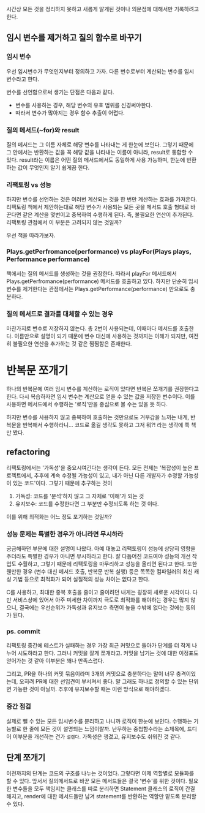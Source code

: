 시간상 모든 것을 정리하지 못하고 새롭게 알게된 것이나 의문점에 대해서만 기록하려고 한다.

## 임시 변수를 제거하고 질의 함수로 바꾸기

### 임시 변수
우선 임시변수가 무엇인지부터 정의하고 가자.
다른 변수로부터 계산되는 변수를 임시 변수라고 한다.

변수를 선언함으로써 생기는 단점은 다음과 같다.
- 변수를 사용하는 경우, 해당 변수의 유효 범위를 신경써야한다.
- 따라서 변수가 많아지는 경우 함수 추출이 어렵다.

### 질의 메서드(~for)와 result
질의 메서드는 그 이름 자체로 해당 변수를 나타내는 게 한눈에 보인다.
그렇기 때문에 그 안에서는 반환하는 값을 꼭 해당 값을 나타내는 이름이 아니라, result로 통합할 수 있다.
result라는 이름은 어떤 질의 메서드에서도 동일하게 사용 가능하며, 한눈에 반환하는 값이 무엇인지 알기 쉽게끔 한다.

### 리팩토링 vs 성능
하지만 변수를 선언하는 것은 여러번 계산되는 것을 한 번만 계산하는 효과를 가져온다.
리팩토링 책에서 제안하는대로 해당 변수가 사용되는 모든 곳을 메서드 호출 형태로 바꾼다면 같은 계산을 몇번이고 중복하여 수행하게 된다.
즉, 불필요한 연산이 추가된다.
리팩토링 관점에서 이 부분은 고려되지 않는 것일까?

우선 책을 따라가보자.

### Plays.getPerfromance(performance) vs playFor(Plays plays, Performance performance)
책에서는 질의 메서드를 생성하는 것을 권장한다.
따라서 playFor 메서드에서 Plays.getPerfromance(performance) 메서드를 호출하고 있다.
하지만 단순히 임시 변수를 제거한다는 관점에서는 Plays.getPerformance(performance) 만으로도 충분하다.

### 질의 메서드로 결과를 대체할 수 있는 경우
마찬가지로 변수로 저장하지 않는다.
총 2번이 사용되는데, 이때마다 메서드를 호출한다.
이름만으로 설명이 되기 때문에 변수 대신에 사용하는 것까지는 이해가 되지만,
여전히 불필요한 연산을 추가하는 것 같은 찜찜함은 존재한다.

# 반복문 쪼개기
하나의 반복문에 여러 임시 변수를 계산하는 로직이 있다면 반복문 쪼개기를 권장한다고 한다.
다시 복습하자면 임시 변수는 계산으로 얻을 수 있는 값을 저장한 변수이다.
이를 사용하면 메서드에서 수행하는 '로직'만을 중심으로 볼 수는 있을 듯 하다.

하지만 변수를 사용하지 않고 중복하여 호출하는 것만으로도 거부감을 느끼는 내게,
반복문을 반복해서 수행하라니... 코드로 옮길 생각도 못하고 그저 뭐?! 라는 생각에 쭉 책만 봤다.

## refactoring
리팩토링에서는 '가독성'을 중요시여긴다는 생각이 든다.
모든 전제는 '복잡성이 높은 프로젝트에서, 추후에 계속 수정될 가능성이 있고, 내가 아닌 다른 개발자가 수정할 가능성이 있는 코드'이다.
그렇기 때문에 추구하는 것이 
1. 가독성: 코드를 '분석'하지 않고 그 자체로 '이해'가 되는 것
2. 유지보수: 코드를 수정한다면 그 부분만 수정되도록 하는 것
이다.

이를 위해 최적화는 어느 정도 포기하는 것일까?

### 성능 문제는 특별한 경우가 아니라면 무시하라
궁금해하던 부분에 대한 설명이 나왔다.
아예 대놓고 리팩토링이 성능에 상당히 영향을 주더라도 특별한 경우가 아니면 무시하라고 한다.
잘 다듬어진 코드여야 성능의 개선 작업도 수월하고,
그렇기 때문에 리팩토링을 마무리하고 성능을 올리면 된다고 한다.
또한 웬만한 경우 (변수 대신 메서드 호출, 반복문 반복 실행) 등은 똑똑한 컴파일러의 최신 캐싱 기법 등으로 최적화가 되어 실질적의 성능 차이는 없다고 한다.

C를 사용하고, 최대한 중복 호출을 줄이고 줄이려던 내게는 굉장히 새로운 시각이다.
다만 서비스상에 있어서 아주 미세한 차이까지 극도로 최적화를 해야하는 경우는 많지 않으니,
결국에는 우선순위가 가독성과 유지보수 측면이 높을 수밖에 없다는 것에는 동의가 된다.

### ps. commit
리팩토링 중간에 테스트가 실패하는 경우 가장 최근 커밋으로 돌아가 단계를 더 작게 나누어 시도하라고 한다.
그러니 커밋을 잘게 쪼개라고.
커밋을 남기는 것에 대한 이정표도 얻어가는 것 같아 이부분은 꽤나 만족스럽다.

그리고, PR을 하나의 커밋 묶음이라며 3개의 커밋으로 충분하다는 말이 너무 충격이었는데,
오히려 PR에 대한 선입견이 부서져서 좋다.
말 그래도 하나로 정의할 수 있는 단위면 가능한 것이 아닐까.
추후에 유지보수할 때는 이런 방식으로 해야하겠다.

### 중간 점검
실제로 뺄 수 있는 모든 임시변수를 분리하고 나니까 로직이 한눈에 보인다.
수행하는 기능별로 한 줄에 모든 것이 설명되는 느낌이랄까.
난무하는 중첩함수라는 소제목에, 드디어 이부분을 개선하는 건가 `설렌다`.
가독성은 챙겼고, 유지보수도 쉬워진 것 같다.

## 단계 쪼개기
이전까지의 단계는 코드의 구조를 나누는 것이었다.
그렇다면 이제 역할별로 모듈화를 할 수 있다.
앞서서 질의메서드로 바꾼 모든 메서드들은 결국 '변수'를 위한 것이다.
필요한 변수들을 모두 책임지는 클래스를 따로 분리하면 Statement 클래스의 로직이 간결해지고,
render에 대한 메서드들만 남겨 statement를 반환하는 역할만 맡도록 분리할 수 있다.